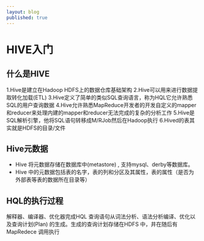 ```yaml
---
layout: blog
published: true
---
```



# HIVE入门
## 什么是HIVE
1.Hive是建立在Hadoop HDFS上的数据仓库基础架构
2.Hive可以用来进行数据提取转化加载(ETL)
3.Hive定义了简单的类似SQL查询语言，称为HQL它允许熟悉SQL的用户查询数据
4.Hive允许熟悉MapReduce开发者的开发自定义的mapper和reducer来处理内建的mapper和reducer无法完成的复杂的分析工作
5.Hive是SQL解析引擎，他将SQL语句转移成M/RJob然后在Hadoop执行
6.Hived的表其实就是HDFS的目录/文件
## Hive元数据
- Hive 将元数据存储在数据库中(metastore) , 支持mysql、derby等数据库。
- Hive 中的元数据包括表的名字，表的列和分区及其属性，表的属性（是否为外部表等表的数据所在目录等）
## HQL的执行过程
 解释器、编译器、优化器完成HQL 查询语句从词法分析、语法分析编译、优化以及查询计划(Plan) 的生成。生成的查询计划存储在HDFS 中，井在随后有MapRedece 调用执行
